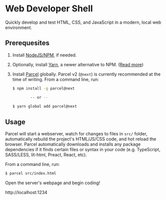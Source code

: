 # Web Developer Shell

Quickly develop and test HTML, CSS, and JavaScript in a modern, local web environment.

## Prerequesites
1. Install [NodeJS/NPM](https://nodejs.org/en/download/current/), if needed.
1. Optionally, install [Yarn](https://yarnpkg.com/getting-started/install), a newer alternative to NPM. ([Read more](https://spin.atomicobject.com/2020/03/15/why-yarn-2020/))
1. Install [Parcel](https://v2.parceljs.org/) globally.  Parcel v2 (`@next`) is currently recommended at the time of writing.  From a command line, run:

    ```bash
    $ npm install -g parcel@next

            -- or --
        
    $ yarn global add parcel@next
    ```

## Usage

Parcel will start a webserver, watch for changes to files in `src/` folder, automatically rebuild the project's HTML/JS/CSS code, and hot reload the browser.  Parcel automatically downloads and installs any package dependencies if it finds certain files or syntax in your code (e.g. TypeScript, SASS/LESS, lit-html, Preact, React, etc).

From a command line, run:

```sh
$ parcel src/index.html
```

Open the server's webpage and begin coding!

http://localhost:1234
